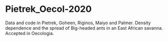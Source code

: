 # Pietrek_Oecol-2020
Data and code in Pietrek, Goheen, Riginos, Maiyo and Palmer. Density dependence and the spread of Big-headed ants in an East African savanna. Accepted in Oecologia.
